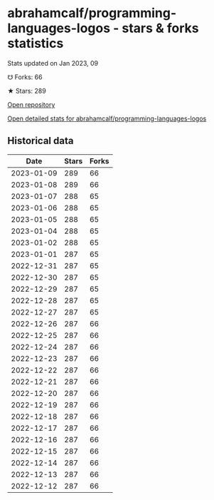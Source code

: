 # abrahamcalf/programming-languages-logos - stars & forks statistics

Stats updated on Jan 2023, 09

☋ Forks: 66

★ Stars: 289

[Open repository](https://github.com/abrahamcalf/programming-languages-logos)

[Open detailed stats for abrahamcalf/programming-languages-logos](https://reviewgithub.com/rep/abrahamcalf/programming-languages-logos)

## Historical data
| Date | Stars | Forks |
|------|-------|-------|
| 2023-01-09 | 289 | 66 | 
| 2023-01-08 | 289 | 66 | 
| 2023-01-07 | 288 | 65 | 
| 2023-01-06 | 288 | 65 | 
| 2023-01-05 | 288 | 65 | 
| 2023-01-04 | 288 | 65 | 
| 2023-01-02 | 288 | 65 | 
| 2023-01-01 | 287 | 65 | 
| 2022-12-31 | 287 | 65 | 
| 2022-12-30 | 287 | 65 | 
| 2022-12-29 | 287 | 65 | 
| 2022-12-28 | 287 | 65 | 
| 2022-12-27 | 287 | 65 | 
| 2022-12-26 | 287 | 66 | 
| 2022-12-25 | 287 | 66 | 
| 2022-12-24 | 287 | 66 | 
| 2022-12-23 | 287 | 66 | 
| 2022-12-22 | 287 | 66 | 
| 2022-12-21 | 287 | 66 | 
| 2022-12-20 | 287 | 66 | 
| 2022-12-19 | 287 | 66 | 
| 2022-12-18 | 287 | 66 | 
| 2022-12-17 | 287 | 66 | 
| 2022-12-16 | 287 | 66 | 
| 2022-12-15 | 287 | 66 | 
| 2022-12-14 | 287 | 66 | 
| 2022-12-13 | 287 | 66 | 
| 2022-12-12 | 287 | 66 | 

